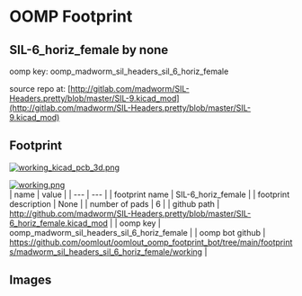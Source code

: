 # OOMP Footprint  
## SIL-6_horiz_female  by none  
  
oomp key: oomp_madworm_sil_headers_sil_6_horiz_female  
  
source repo at: [http://gitlab.com/madworm/SIL-Headers.pretty/blob/master/SIL-9.kicad_mod](http://gitlab.com/madworm/SIL-Headers.pretty/blob/master/SIL-9.kicad_mod)  
## Footprint  
  
[![working_kicad_pcb_3d.png](working_kicad_pcb_3d_600.png)](working_kicad_pcb_3d.png)  
  
[![working.png](working_600.png)](working.png)  
| name | value | 
| --- | --- | 
| footprint name | SIL-6_horiz_female | 
| footprint description | None | 
| number of pads | 6 | 
| github path | http://github.com/madworm/SIL-Headers.pretty/blob/master/SIL-6_horiz_female.kicad_mod | 
| oomp key | oomp_madworm_sil_headers_sil_6_horiz_female | 
| oomp bot github | https://github.com/oomlout/oomlout_oomp_footprint_bot/tree/main/footprints/madworm_sil_headers_sil_6_horiz_female/working | 
## Images  
